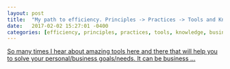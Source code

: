 ```yaml
---
layout: post
title:  "My path to efficiency. Principles -> Practices -> Tools and Knowledge"
date:   2017-02-02 15:27:01 -0400
categories: [efficiency, principles, practices, tools, knowledge, business process]
---
```


<a href="https://www.linkedin.com/pulse/my-path-efficiency-principles-practices-tools-maksim-sundukov/" target="_blank">So many times I hear about amazing tools here and there that will help you to solve your personal/business goals/needs. It can be business ...</a>
